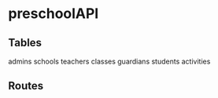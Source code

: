 preschoolAPI
======

Tables
------
admins
schools
teachers
classes
guardians
students
activities

Routes
------

